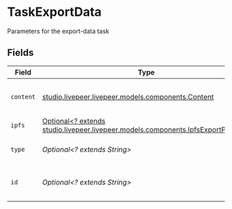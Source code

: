 # TaskExportData

Parameters for the export-data task


## Fields

| Field                                                                                                                          | Type                                                                                                                           | Required                                                                                                                       | Description                                                                                                                    | Example                                                                                                                        |
| ------------------------------------------------------------------------------------------------------------------------------ | ------------------------------------------------------------------------------------------------------------------------------ | ------------------------------------------------------------------------------------------------------------------------------ | ------------------------------------------------------------------------------------------------------------------------------ | ------------------------------------------------------------------------------------------------------------------------------ |
| `content`                                                                                                                      | [studio.livepeer.livepeer.models.components.Content](../../models/components/Content.md)                                       | :heavy_check_mark:                                                                                                             | File content to store into IPFS                                                                                                | {<br/>"data": "Hello, World!"<br/>}                                                                                            |
| `ipfs`                                                                                                                         | [Optional<? extends studio.livepeer.livepeer.models.components.IpfsExportParams>](../../models/components/IpfsExportParams.md) | :heavy_minus_sign:                                                                                                             | N/A                                                                                                                            |                                                                                                                                |
| `type`                                                                                                                         | *Optional<? extends String>*                                                                                                   | :heavy_minus_sign:                                                                                                             | Optional type of content                                                                                                       | text/plain                                                                                                                     |
| `id`                                                                                                                           | *Optional<? extends String>*                                                                                                   | :heavy_minus_sign:                                                                                                             | Optional ID of the content                                                                                                     | 09F8B46C-61A0-4254-9875-F71F4C605BC7                                                                                           |